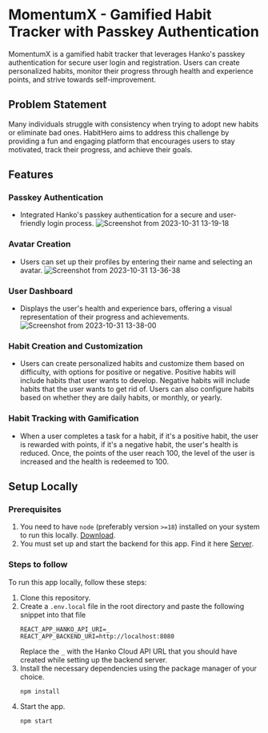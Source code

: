 # MomentumX - Gamified Habit Tracker with Passkey Authentication

MomentumX is a gamified habit tracker that leverages Hanko's passkey authentication for secure user login and registration. Users can create personalized habits, monitor their progress through health and experience points, and strive towards self-improvement.

## Problem Statement

Many individuals struggle with consistency when trying to adopt new habits or eliminate bad ones. HabitHero aims to address this challenge by providing a fun and engaging platform that encourages users to stay motivated, track their progress, and achieve their goals.

## Features

### Passkey Authentication

- Integrated Hanko's passkey authentication for a secure and user-friendly login process.
![Screenshot from 2023-10-31 13-19-18](https://github.com/momentumXbyLakshya/react-client/assets/81241551/272281df-a0ab-444d-aaa6-1f07818ebee5)


### Avatar Creation

- Users can set up their profiles by entering their name and selecting an avatar.
![Screenshot from 2023-10-31 13-36-38](https://github.com/momentumXbyLakshya/react-client/assets/81241551/97c27a4b-9d11-4c7b-97f7-9369a4413ebc)


### User Dashboard

- Displays the user's health and experience bars, offering a visual representation of their progress and achievements.
![Screenshot from 2023-10-31 13-38-00](https://github.com/momentumXbyLakshya/react-client/assets/81241551/915f76e1-ab44-4f6d-be56-c037318532f8)


### Habit Creation and Customization

- Users can create personalized habits and customize them based on difficulty, with options for positive or negative. Positive habits will include habits that user wants to develop. Negative habits will include habits that the user wants to get rid of. Users can also configure habits based on whether they are daily habits, or monthly, or yearly.

### Habit Tracking with Gamification

- When a user completes a task for a habit, if it's a positive habit, the user is rewarded with points, if it's a negative habit, the user's health is reduced. Once, the points of the user reach 100, the level of the user is increased and the health is redeemed to 100.

## Setup Locally

### Prerequisites

1. You need to have `node` (preferably version `>=18`) installed on your system to run this locally. <a href="https://nodejs.org">Download</a>.
2. You must set up and start the backend for this app. Find it here <a href="https://github.com/momentumXbyLakshya/express-server">Server</a>.

### Steps to follow

To run this app locally, follow these steps:

1. Clone this repository.
2. Create a `.env.local` file in the root directory and paste the following snippet into that file
   ```
   REACT_APP_HANKO_API_URI=_
   REACT_APP_BACKEND_URI=http://localhost:8080
   ```
   Replace the `_` with the Hanko Cloud API URL that you should have created while setting up the backend server.
3. Install the necessary dependencies using the package manager of your choice.
   ```bash
   npm install
   ```
4. Start the app.
   ```bash
   npm start
   ```
